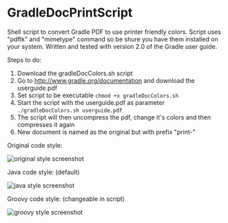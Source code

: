 GradleDocPrintScript
====================

Shell script to convert Gradle PDF to use printer friendly colors.
Script uses "pdftk" and "mimetype" command so be shure you have them installed on your system.
Written and tested with version 2.0 of the Gradle user guide.

Steps to do:

1. Download the gradleDocColors.sh script
2. Go to http://www.gradle.org/documentation and download the userguide.pdf
3. Set script to be executable
```chmod +x gradleDocColors.sh```
4. Start the script with the userguide.pdf as parameter
```./gradleDocColors.sh userguide.pdf```
5. The script will then uncompress the pdf, change it's colors and then compresses it again
6. New document is named as the original but with prefix "print-"

Original code style:

![original style screenshot](https://github.com/d4nj1/GradleDocPrintScript/blob/master/originalStyle.png)

Java code style: (default)

![java style screenshot](https://github.com/d4nj1/GradleDocPrintScript/blob/master/javaCodeStyle.png)

Groovy code style: (changeable in script)

![groovy style screenshot](https://github.com/d4nj1/GradleDocPrintScript/blob/master/groovyCodeStyle.png)
